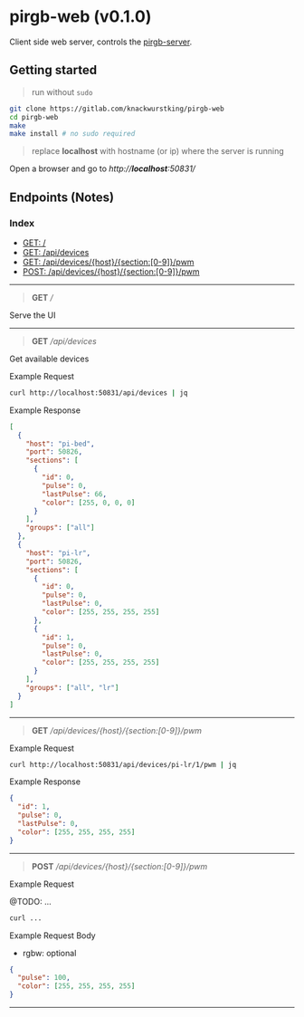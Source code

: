 # pirgb-web (v0.1.0)

Client side web server, controls the [pirgb-server](http://gitlab.com/knackwurstking/pirgb-server.git).

## Getting started

> run without `sudo`

```bash
git clone https://gitlab.com/knackwurstking/pirgb-web
cd pirgb-web
make
make install # no sudo required
```

> replace **localhost** with hostname (or ip) where the server is running

Open a browser and go to _http://**localhost**:50831/_

## Endpoints (Notes)

### Index

- [GET: /](#endpoint-ui)
- [GET: /api/devices](#endpoint-api-devices)
- [GET: /api/devices/{host}/{section:\[0-9\]}/pwm](#endpoint-api-get-pwm)
- [POST: /api/devices/{host}/{section:\[0-9\]}/pwm](#endpoint-api-post-pwm)

---

<a id="endpoint-ui"></a>

> **GET** _/_

Serve the UI

---

<a id="endpoint-api-devices"></a>

> **GET** _/api/devices_

Get available devices

Example Request

```sh
curl http://localhost:50831/api/devices | jq
```

Example Response

```json
[
  {
    "host": "pi-bed",
    "port": 50826,
    "sections": [
      {
        "id": 0,
        "pulse": 0,
        "lastPulse": 66,
        "color": [255, 0, 0, 0]
      }
    ],
    "groups": ["all"]
  },
  {
    "host": "pi-lr",
    "port": 50826,
    "sections": [
      {
        "id": 0,
        "pulse": 0,
        "lastPulse": 0,
        "color": [255, 255, 255, 255]
      },
      {
        "id": 1,
        "pulse": 0,
        "lastPulse": 0,
        "color": [255, 255, 255, 255]
      }
    ],
    "groups": ["all", "lr"]
  }
]
```

---

<a id="endpoint-api-get-pwm"></a>

> **GET** _/api/devices/{host}/{section:[0-9]}/pwm_

Example Request

```sh
curl http://localhost:50831/api/devices/pi-lr/1/pwm | jq
```

Example Response

```json
{
  "id": 1,
  "pulse": 0,
  "lastPulse": 0,
  "color": [255, 255, 255, 255]
}
```

---

<a id="endpoint-api-post-pwm"></a>

> **POST** _/api/devices/{host}/{section:[0-9]}/pwm_

Example Request

@TODO: ...

```sh
curl ...
```

Example Request Body

* rgbw: optional


```json
{
  "pulse": 100,
  "color": [255, 255, 255, 255]
}
```

---
